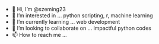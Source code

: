- 👋 Hi, I’m @szeming23
- 👀 I’m interested in ... python scripting, r, machine learning
- 🌱 I’m currently learning ... web development
- 💞️ I’m looking to collaborate on ... impactful python codes
- 📫 How to reach me ...

<!---
szeming23/szeming23 is a ✨ special ✨ repository because its `README.md` (this file) appears on your GitHub profile.
You can click the Preview link to take a look at your changes.
--->
